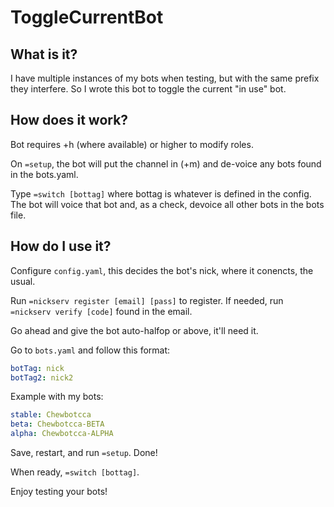 # ToggleCurrentBot

## What is it?

I have multiple instances of my bots when testing, but with the same prefix they interfere. So I wrote this bot to toggle the current "in use" bot.

## How does it work?

Bot requires +h (where available) or higher to modify roles.

On `=setup`, the bot will put the channel in (+m) and de-voice any bots found in the bots.yaml.

Type `=switch [bottag]` where bottag is whatever is defined in the config. The bot will voice that bot and, as a check, devoice all other bots in the bots file.

## How do I use it?

Configure `config.yaml`, this decides the bot's nick, where it conencts, the usual.

Run `=nickserv register [email] [pass]` to register. If needed, run `=nickserv verify [code]` found in the email.

Go ahead and give the bot auto-halfop or above, it'll need it.

Go to `bots.yaml` and follow this format:

```yaml
botTag: nick
botTag2: nick2
```

Example with my bots:

```yaml
stable: Chewbotcca
beta: Chewbotcca-BETA
alpha: Chewbotcca-ALPHA
```

Save, restart, and run `=setup`. Done!

When ready, `=switch [bottag]`.

Enjoy testing your bots!
